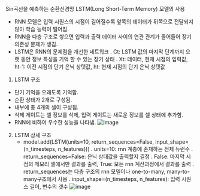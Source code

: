 Sin곡선을 예측하는 순환신경망 LSTM(Long Short-Term Memory) 모델의 사용
   - RNN 모델은 입력 시퀀스의 시점이 길어질수록 앞쪽의 데이터가 뒤쪽으로 전달되지 않아 학습 능력이 떨어짐.
   - RNN을 다층 구조로 쌓으면 입력과 출력 데이터 사이의 연관 관계가 줄어들어 장기 의존성 문제가 생김.
   - LSTM은 RNN의 문제점을 개선한 네트워크
     . Ct: LSTM 값의 마지막 단계까지 오랫 동안 정보 특성을 기억 할 수 있는 장기 상태
     . Xt: 데이터, 현재 시점의 입력값, ht-1: 이전 시점의 단기 은닉 상탯값, ht: 현재 시점의 단기 은닉 상탯값

1. LSTM 구조 
- 단기 기억을 오래도록 기억함.
- 순환 상태가 2개로 구성됨.
- 내부에 총 4개의 셀이 구성됨.
- 삭제 게이트는 셀 정보를 삭제, 입력 게이트는 새로운 정보를 셀 상태에 추가함.
- RNN에 비하여 우수한 성능을 나타냄.
![image](https://user-images.githubusercontent.com/74487628/179747929-e40ff66b-05b2-447d-93a8-7d259cfb3508.png)
2. LSTM 상세 구조
   - model.add(LSTM(units=10, return_sequences=False, input_shape=(n_timesteps, n_features)))
     . units=10: rnn 계층에 존재하는 전체 뉴런수
     . return_sequences=False: 은닉 상태값을 출력할지 결정
     . False: 마지막 시점의 메모리 셀에서만 결과를 출력, True: 모든 rnn 계산과정에서 결과를 출력
     . return_sequences는 다층 구조의 rnn 모델이나 one-to-many, many-to-many구조에서 사용
     . input_shape=(n_timesteps, n_features): 입력 시퀀스 길이, 변수의 갯수
![image](https://user-images.githubusercontent.com/74487628/179747978-69cd19ff-0992-4b48-b59f-bfa342e1c001.png)
